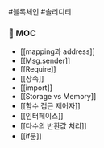 #블록체인 #솔리디티 

### 📌 MOC
+ [[mapping과 address]]
+ [[Msg.sender]]
+ [[Require]]
+ [[상속]]
+ [[import]]
+ [[Storage vs Memory]]
+ [[함수 접근 제어자]]
+ [[인터페이스]]
+ [[다수의 반환값 처리]]
+ [[if문]]
